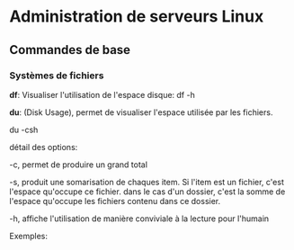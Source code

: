 # Administration de serveurs Linux
## Commandes de base
### Systèmes de fichiers

**df**: Visualiser l'utilisation de l'espace disque:
df -h

**du**: (Disk Usage), permet de visualiser l'espace utilisée par les fichiers.

du -csh

détail des options:

-c, permet de produire un grand total

-s, produit une somarisation de chaques item. Si l'item est un fichier, c'est l'espace qu'occupe ce fichier. dans le cas d'un dossier, c'est la somme de l'espace qu'occupe les fichiers contenu dans ce dossier. 

-h, affiche l'utilisation de manière conviviale à la lecture pour l'humain

Exemples:


